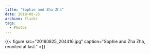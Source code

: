 ```yaml
---
title: "Sophie and Zha Zha"
date: 2018-08-25
archive: flickr
tags: 
  - Photos
---
```


{{< figure src="20180825_204416.jpg" caption="Sophie and Zha Zha, reunited at last." >}}
